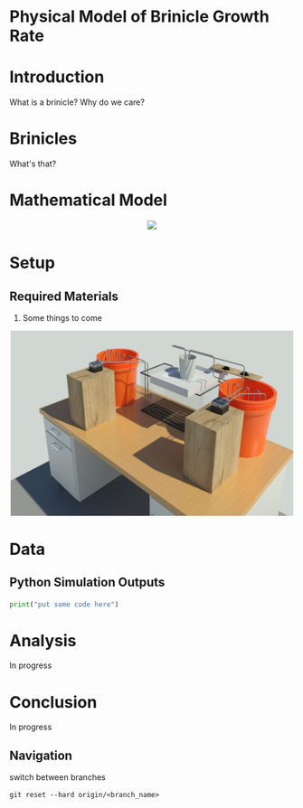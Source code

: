 # Physical Model of Brinicle Growth Rate

# Introduction
What is a brinicle? Why do we care?
# Brinicles
What's that?
# Mathematical Model

<p style="text-align:center;">
<img src="https://latex.codecogs.com/gif.latex?\dpi{200}&space;\bg_black&space;\fn_jvn&space;
\boxed{x = \alpha}"
/>
</p>

# Setup
## Required Materials
1. Some things to come
<p align="center">
    <img src="3D Models/3D View 1.jpg" alt="drawing" width="500"/>
</p>

# Data
## Python Simulation Outputs
```python
print("put some code here")
```
# Analysis
In progress
# Conclusion
In progress

## Navigation
switch between branches
```
git reset --hard origin/<branch_name>
```